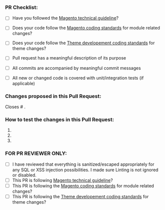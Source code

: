 ### PR Checklist:

-   [ ] Have you followed the [Magento technical guideline](https://developer.adobe.com/commerce/php/coding-standards/technical-guidelines/)?
-   [ ] Does your code follow the [Magento coding standards](https://developer.adobe.com/commerce/php/coding-standards/) for module related changes?
-   [ ] Does your code follow the [Theme developement coding standards](https://devdocs.magento.com/guides/v2.4/frontend-dev-guide/theme-best-practice.html) for theme changes?
-   [ ] Pull request has a meaningful description of its purpose
-   [ ] All commits are accompanied by meaningful commit messages
-   [ ] All new or changed code is covered with unit/integration tests (if applicable)


<!-- Mark completed items with an [x] -->

<!-- You can erase any parts of this template not applicable to your Pull Request. -->

### Changes proposed in this Pull Request:

<!-- Describe the changes made to this Pull Request and the reason for such changes. -->

Closes # .

### How to test the changes in this Pull Request:

1.
2.
3.

### FOR PR REVIEWER ONLY:

-   [ ] I have reviewed that everything is sanitized/escaped appropriately for any SQL or XSS injection possibilities. I made sure Linting is not ignored or disabled.
-   [ ] This PR is following [Magento technical guideline](https://developer.adobe.com/commerce/php/coding-standards/technical-guidelines/)?
-   [ ] This PR is following the [Magento coding standards](https://developer.adobe.com/commerce/php/coding-standards/) for module related changes?
-   [ ] This PR is following the [Theme developement coding standards](https://devdocs.magento.com/guides/v2.4/frontend-dev-guide/theme-best-practice.html) for theme changes?
